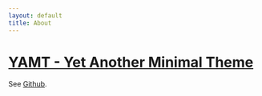 ```yaml
---
layout: default
title: About
---
```


# [YAMT - Yet Another Minimal Theme](https://yamt.netlify.app/)
See [Github](https://www.github.com/johnmasoner).
